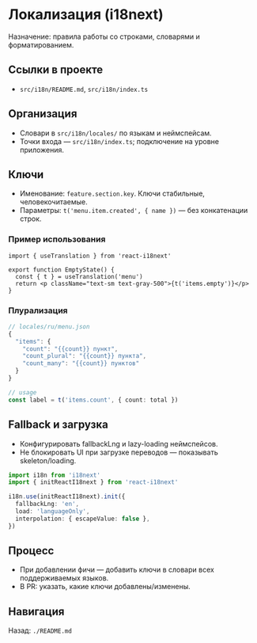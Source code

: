 # Локализация (i18next)

Назначение: правила работы со строками, словарями и форматированием.

## Ссылки в проекте
- `src/i18n/README.md`, `src/i18n/index.ts`

## Организация
- Словари в `src/i18n/locales/` по языкам и неймспейсам.
- Точки входа — `src/i18n/index.ts`; подключение на уровне приложения.

## Ключи
- Именование: `feature.section.key`. Ключи стабильные, человекочитаемые.
- Параметры: `t('menu.item.created', { name })` — без конкатенации строк.

### Пример использования
```tsx
import { useTranslation } from 'react-i18next'

export function EmptyState() {
  const { t } = useTranslation('menu')
  return <p className="text-sm text-gray-500">{t('items.empty')}</p>
}
```

### Плурализация
```ts
// locales/ru/menu.json
{
  "items": {
    "count": "{{count}} пункт",
    "count_plural": "{{count}} пункта",
    "count_many": "{{count}} пунктов"
  }
}

// usage
const label = t('items.count', { count: total })
```

## Fallback и загрузка
- Конфигурировать fallbackLng и lazy-loading неймспейсов.
- Не блокировать UI при загрузке переводов — показывать skeleton/loading.

```ts
import i18n from 'i18next'
import { initReactI18next } from 'react-i18next'

i18n.use(initReactI18next).init({
  fallbackLng: 'en',
  load: 'languageOnly',
  interpolation: { escapeValue: false },
})
```

## Процесс
- При добавлении фичи — добавить ключи в словари всех поддерживаемых языков.
- В PR: указать, какие ключи добавлены/изменены.

## Навигация
Назад: `./README.md`